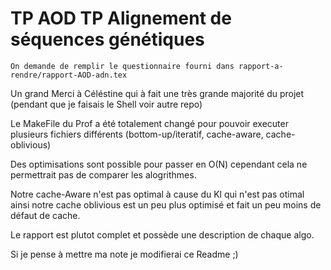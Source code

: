 # TP AOD TP Alignement de séquences génétiques

 `On demande de remplir le questionnaire fourni dans rapport-a-rendre/rapport-AOD-adn.tex`

 Un grand Merci à Céléstine qui à fait une très grande majorité du projet (pendant que je faisais le Shell voir autre repo)

 Le MakeFile du Prof a été totalement changé pour pouvoir executer plusieurs fichiers différents (bottom-up/iteratif, cache-aware, cache-oblivious)
 
 Des optimisations sont possible pour passer en O(N) cependant cela ne permettrait pas de comparer les alogrithmes.

 Notre cache-Aware n'est pas optimal à cause du Kl qui n'est pas otimal ainsi notre cache oblivious est un peu plus optimisé et fait un peu moins de défaut de cache.
 
 Le rapport est plutot complet et possède une description de chaque algo.
 
 Si je pense à mettre ma note je modifierai ce Readme ;)
